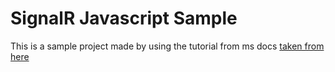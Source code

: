 # SignalR Javascript Sample

This is a sample project made by using the tutorial from ms docs [taken from here](https://docs.microsoft.com/en-us/aspnet/core/tutorials/signalr?view=aspnetcore-3.1&tabs=visual-studio)